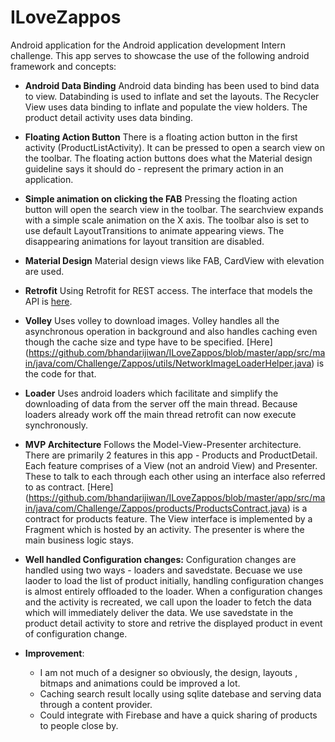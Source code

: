 # ILoveZappos
Android application for the Android application development Intern challenge. This app serves to showcase the use of the 
following android framework and concepts:
- **Android Data Binding** Android data binding has been used to bind data to view. Databinding is used to inflate and set the layouts.
 The Recycler View uses data binding to inflate and populate the view holders. The product detail activity uses data binding. 
- **Floating Action Button** There is a floating action button in the first activity (ProductListActivity). It can be pressed to open a 
search view on the toolbar. The floating action buttons does what the Material design guideline says it should do - represent the primary action in an application. 
- **Simple animation on clicking the FAB** Pressing the floating action button will open the search view in the toolbar. The searchview expands with a simple scale
animation on the X axis. The toolbar also is set to use default LayoutTransitions to animate appearing views. The disappearing animations for layout transition are disabled. 
- **Material Design** Material design views like FAB, CardView with elevation are used.

- **Retrofit**  Using Retrofit for REST access. The interface that models the API is [here](https://github.com/bhandarijiwan/ILoveZappos/blob/master/app/src/main/java/com/Challenge/Zappos/data/api/ZapposService.java).

- **Volley** Uses volley to download images. Volley handles all the asynchronous operation in background and also handles caching even though the cache size and type have to be specified. [Here] (https://github.com/bhandarijiwan/ILoveZappos/blob/master/app/src/main/java/com/Challenge/Zappos/utils/NetworkImageLoaderHelper.java) is 
the code for that. 

- **Loader** Uses android loaders which facilitate and simplify the downloading of data from the server off the main thread. Because loaders already work off the main
thread retrofit can now execute synchronously. 

- **MVP Architecture** Follows the Model-View-Presenter architecture. There are primarily 2 features in this app - Products and ProductDetail. Each feature comprises of a View (not an android View) and Presenter.
These to talk to each through each other using an interface also referred to as contract. [Here] (https://github.com/bhandarijiwan/ILoveZappos/blob/master/app/src/main/java/com/Challenge/Zappos/products/ProductsContract.java) is a contract for products feature. The View interface is implemented by a Fragment which is hosted by an activity. 
The presenter is where the main business logic stays. 

  
- **Well handled Configuration changes:** Configuration changes are handled using two ways - loaders and savedstate. Becuase we use laoder to load the list of
product initially, handling configuration changes is almost entirely offloaded to the loader. When a configuration changes and the activity is recreated, we call upon
the loader to fetch the data which will immediately deliver the data. We use savedstate in the product detail activity to store and retrive the displayed product in event
of configuration change.

- **Improvement**:
    - I am not much of a designer so obviously, the design, layouts , bitmaps and animations could be improved a lot.
    - Caching search result locally using sqlite datebase and serving data through a content provider.
    - Could integrate with Firebase and have a quick sharing of products to people close by.